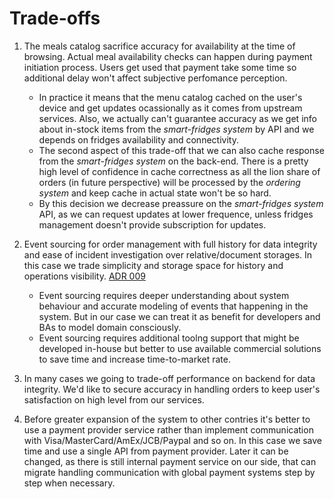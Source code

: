 # Trade-offs 

1. The meals catalog sacrifice accuracy for availability at the time of browsing. Actual meal availability checks can happen during payment initiation process. Users get used that payment take some time so additional delay won't affect subjective perfomance perception.   
    - In practice it means that the menu catalog cached on the user's device and get updates ocassionally as it comes from upstream services. Also, we actually can't guarantee accuracy as we get info about in-stock items from the _smart-fridges system_ by API and we depends on fridges availability and connectivity. 
    - The second aspect of this trade-off that we can also cache response from the _smart-fridges system_ on the back-end. There is a pretty high level of confidence in cache correctness as all the lion share of orders (in future perspective) will be processed by the _ordering system_ and keep cache in actual state won't be so hard. 
    - By this decision we decrease preassure on the _smart-fridges system_ API, as we can request updates at lower frequence, unless fridges management doesn't provide subscription for updates.   
    
2. Event sourcing for order management with full history for data integrity and ease of incident investigation over relative/document storages. In this case we trade simplicity and storage space for history and operations visibility. [ADR 009](https://github.com/ldynia/archcolider/blob/master/4.ADRs/009%20Event%20sourcing%20usage.md)
    - Event sourcing requires deeper understanding about system behaviour and accurate modeling of events that happening in the system. But in our case we can treat it as benefit for developers and BAs to model domain consciously.  
    - Event sourcing requires additional toolng support that might be developed in-house but better to use available commercial solutions to save time and increase time-to-market rate. 
    
3. In many cases we going to trade-off performance on backend for data integrity. We'd like to secure accuracy in handling orders to keep user's satisfaction on high level from our services. 

4. Before greater expansion of the system to other contries it's better to use a payment provider service rather than implement communication with Visa/MasterCard/AmEx/JCB/Paypal and so on. In this case we save time and use a single API from payment provider. Later it can be changed, as there is still internal payment service on our side, that can migrate  handling communication with global payment systems step by step when necessary. 


